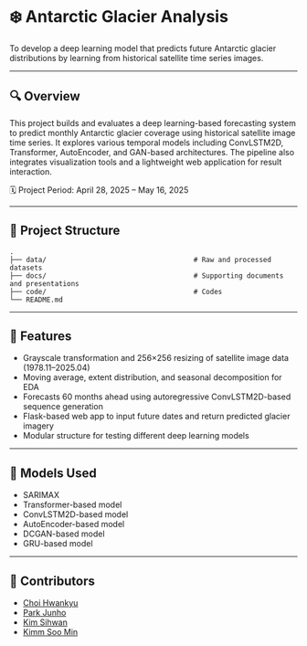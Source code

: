 # ❄️ Antarctic Glacier Analysis

To develop a deep learning model that predicts future Antarctic glacier distributions by learning from historical satellite time series images.

---

## 🔍 Overview

This project builds and evaluates a deep learning-based forecasting system to predict monthly Antarctic glacier coverage using historical satellite image time series.
It explores various temporal models including ConvLSTM2D, Transformer, AutoEncoder, and GAN-based architectures. The pipeline also integrates visualization tools and a lightweight web application for result interaction.

🗓️ Project Period: April 28, 2025 – May 16, 2025

---

## 📂 Project Structure
```
.
├── data/                                    # Raw and processed datasets
├── docs/                                    # Supporting documents and presentations
├── code/                                    # Codes
└── README.md
```

---

## 🚀 Features

- Grayscale transformation and 256×256 resizing of satellite image data (1978.11–2025.04)
- Moving average, extent distribution, and seasonal decomposition for EDA
- Forecasts 60 months ahead using autoregressive ConvLSTM2D-based sequence generation
- Flask-based web app to input future dates and return predicted glacier imagery
- Modular structure for testing different deep learning models

---

## 🧪 Models Used
- SARIMAX
- Transformer-based model
- ConvLSTM2D-based model
- AutoEncoder-based model
- DCGAN-based model
- GRU-based model

---

## 👥 Contributors

- [Choi Hwankyu]()
- [Park Junho]()
- [Kim Sihwan]()
- [Kimm Soo Min](https://github.com/somnio-kimm)
